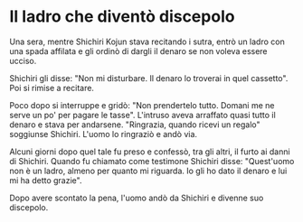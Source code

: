 # Il ladro che diventò discepolo

Una sera, mentre Shichiri Kojun stava recitando i sutra, entrò un ladro con una spada affilata e gli ordinò di dargli il denaro se non voleva essere ucciso.

Shichiri gli disse: "Non mi disturbare. Il denaro lo troverai in quel cassetto". Poi si rimise a recitare.

Poco dopo si interruppe e gridò: "Non prendertelo tutto. Domani me ne serve un po' per pagare le tasse". L'intruso aveva arraffato quasi tutto il denaro e stava per andarsene. "Ringrazia, quando ricevi un regalo" soggiunse Shichiri. L'uomo lo ringraziò e andò via.

Alcuni giorni dopo quel tale fu preso e confessò, tra gli altri, il furto ai danni di Shichiri. Quando fu chiamato come testimone Shichiri disse: "Quest'uomo non è un ladro, almeno per quanto mi riguarda. Io gli ho dato il denaro e lui mi ha detto grazie".

Dopo avere scontato la pena, l'uomo andò da Shichiri e divenne suo discepolo.